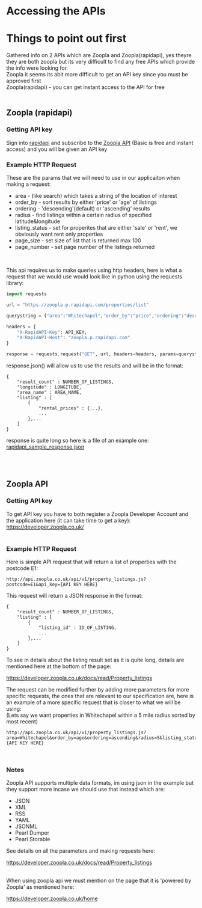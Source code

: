 # Accessing the APIs
# Things to point out first
Gathered info on 2 APIs which are Zoopla and Zoopla(rapidapi), yes theyre they are both zoopla but its very difficult to find any free APIs which provide the info were looking for. <br>
Zoopla it seems its abit more difficult to get an API key since you must be approved first <br>
Zoopla(rapidapi) - you can get instant access to the API for free <br> <br>

## Zoopla (rapidapi)
### Getting API key
Sign into [rapidapi](https://rapidapi.com/) and subscribe to the [Zoopla API](https://rapidapi.com/apidojo/api/zoopla/) (Basic is free and instant access) and you will be given an API key
### Example HTTP Request
These are the params that we will need to use in our applicaiton when making a request:
<ul>
    <li>area - (like search) which takes a string of the location of interest</li>
    <li>order_by - sort results by either 'price' or 'age' of listings</li>
    <li>ordering - 'descending'(default) or 'ascending' results</li>
    <li>radius - find listings within a certain radius of specified latitude&longitude</li>
    <li>listing_status - set for properites that are either 'sale' or 'rent', we obviously want rent only properties</li>
    <li>page_size - set size of list that is returned max 100</li>
    <li>page_number - set page number of the listings returned</li>
</ul> <br>

This api requires us to make queries using http headers, here is what a request that we would use would look like in python using the requests library:
```python
import requests

url = "https://zoopla.p.rapidapi.com/properties/list"

querystring = {"area":"Whitechapel","order_by":"price","ordering":"descending","radius":"5","listing_status":"rent","page_number":"1","page_size":"1"}

headers = {
	"X-RapidAPI-Key": API_KEY,
	"X-RapidAPI-Host": "zoopla.p.rapidapi.com"
}

response = requests.request("GET", url, headers=headers, params=querystring)
```

response.json() will allow us to use the results and will be in the format:

    {
        "result_count" : NUMBER_OF_LISTINGS,
        "longitude" : LONGITUDE,
        "area_name" : AREA_NAME,
        "listing" : [
            {
                "rental_prices" : {...},
                ...
            },...
        ]
    }
response is quite long so here is a file of an example one:
[rapidapi_sample_response.json](./rapidapi_sample_response.json)


<br> <br>
## Zoopla API
### Getting API key
To get API key you have to both register a Zoopla Developer Account and the application here (it can take time to get a key): <br>
https://developer.zoopla.co.uk/ <br> <br>
### Example HTTP Request
Here is simple API request that will return a list of properties with the postcode E1:

    http://api.zoopla.co.uk/api/v1/property_listings.js?postcode=E1&api_key={API KEY HERE}

This request will return a JSON response in the format:<br>

    {
        "result_count" : NUMBER_OF_LISTINGS,
        "listing" : [
            {
                "listing_id" : ID_OF_LISTING,
                ...
            },...
        ]
    }

To see in details about the listing result set as it is quite long, details are mentioned here at the bottom of the page: <br>

https://developer.zoopla.co.uk/docs/read/Property_listings <br>

The request can be modified further by adding more parameters for more specific requests, the ones that are relevant to our specification are, here is an example of a more specific request that is closer to what we will be using: <br>
(Lets say we want properties in Whitechapel within a 5 mile radius sorted by most recent) <br>

    http://api.zoopla.co.uk/api/v1/property_listings.js?area=Whitechapel&order_by=age&ordering=ascending&radius=5&listing_status=rent&page_size=10&page_number=1&api_key={API KEY HERE}

<br>

### Notes
Zoopla API supports multiple data formats, im using json in the example but they support more incase we should use that instead which are: <br>
<ul>
    <li>JSON</li>
    <li>XML</li>
    <li>RSS</li>
    <li>YAML</li>
    <li>JSONML</li>
    <li>Pearl Dumper</li>
    <li>Pearl Storable</li>
</ul>
See details on all the parameters and making requests here: <br>

https://developer.zoopla.co.uk/docs/read/Property_listings <br> <br>

When using zoopla api we must mention on the page that it is 'powered by Zoopla' as mentioned here: <br>

https://developer.zoopla.co.uk/home
